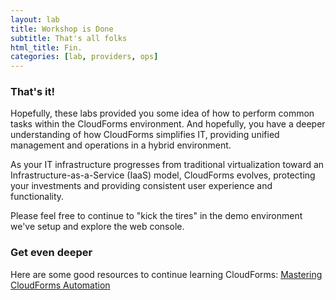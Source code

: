 ```yaml
---
layout: lab
title: Workshop is Done
subtitle: That's all folks
html_title: Fin.
categories: [lab, providers, ops]
---
```



### That's it!
Hopefully, these labs provided you some idea of how to perform common tasks within the CloudForms environment. And hopefully, you have a deeper understanding of how CloudForms simplifies IT, providing unified management and operations in a hybrid environment.

As your IT infrastructure progresses from traditional virtualization toward an Infrastructure-as-a-Service (IaaS) model, CloudForms evolves, protecting your investments and providing consistent user experience and functionality.

Please feel free to continue to "kick the tires" in the demo environment we've setup and explore the web console.

### Get even deeper
Here are some good resources to continue learning CloudForms:
[Mastering CloudForms Automation][1]

[1]: https://access.redhat.com/webassets/avalon/d/Mastering_CloudForms_Automation_Red_Hat/Mastering_CloudForms_Automation_Red_Hat.pdf
